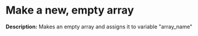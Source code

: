 # Make a new, empty array

**Description:** Makes an empty array and assigns it to variable "array_name"

